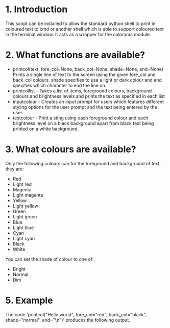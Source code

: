 # 1. Introduction
This script can be installed to allow the standard python shell to print in coloured text to cmd or another shell which
is able to support coloured text in the terminal window. It acts as a wrapper for the colorama module.

# 2. What functions are available?
* printcol(text, fore_col=None, back_col=None, shade=None, end=None)
Prints a single line of text to the screen using the given fore_col and back_col colours. shade specifies to use a light or dark colour and end specifies which character to end the line on.
* printcollist - Takes a list of items, foreground colours, background colours and brightness levels and prints the text
as specified in each list
* inputcolour - Creates an input prompt for users which features different styling options for the user prompt and the
text being entered by the user.
* testcolour - Print a sting using each foreground colour and each brightness level on a black background apart from black
text being printed on a white background.

# 3. What colours are available?
Only the following colours can for the foreground and background of text, they are:
* Red
* Light red
* Magenta
* Light magenta
* Yellow
* Light yellow
* Green
* Light green
* Blue
* Light blue
* Cyan
* Light cyan
* Black
* White

You can set the shade of colour to one of:
* Bright
* Normal
* Dim

# 5. Example
The code 'printcol("Hello world", fore_col="red", back_col="black", shade="normal", end="\n")' produces the following output.
